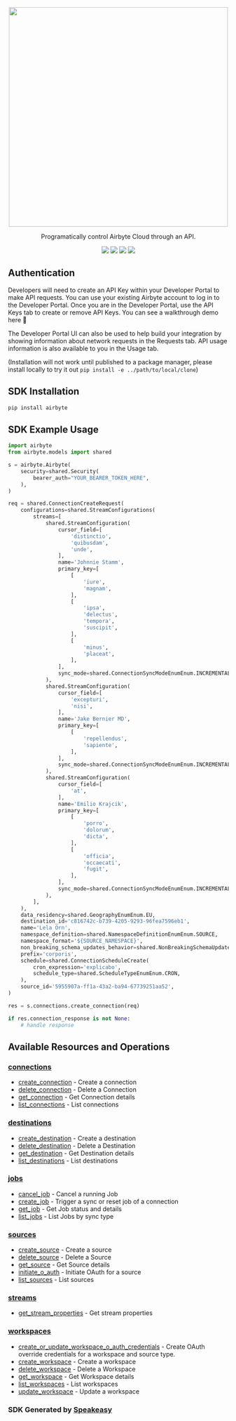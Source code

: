 <div align="center">
        <img src="https://user-images.githubusercontent.com/68016351/222853569-b35cc448-6481-4cf2-a237-bd5da47e94fd.png" width="500">
   <p>Programatically control Airbyte Cloud through an API.</p>
   <a href="https://resend.com/docs/api-reference/concepts"><img src="https://img.shields.io/static/v1?label=Docs&message=API Ref&color=000000&style=for-the-badge" /></a>
   <a href="https://github.com/speakeasy-sdks/airbyte-python-sdk/actions"><img src="https://img.shields.io/github/actions/workflow/status/speakeasy-sdks/airbyte-python-sdk/speakeasy_sdk_generation.yml?style=for-the-badge" /></a>
  <a href="https://opensource.org/licenses/MIT"><img src="https://img.shields.io/badge/License-MIT-blue.svg?style=for-the-badge" /></a>
  <a href="https://github.com/speakeasy-sdks/airbyte-python-sdk/releases"><img src="https://img.shields.io/github/v/release/speakeasy-sdks/airbyte-python-sdk?sort=semver&style=for-the-badge" /></a>
</div>

## Authentication

Developers will need to create an API Key within your Developer Portal to make API requests. You can use your existing Airbyte account to log in to the Developer Portal. Once you are in the Developer Portal, use the API Keys tab to create or remove API Keys. You can see a walkthrough demo here 🎦

The Developer Portal UI can also be used to help build your integration by showing information about network requests in the Requests tab. API usage information is also available to you in the Usage tab.

(Installation will not work until published to a package manager, please install locally to try it out `pip install -e ../path/to/local/clone`)
<!-- Start SDK Installation -->
## SDK Installation

```bash
pip install airbyte
```
<!-- End SDK Installation -->

## SDK Example Usage
<!-- Start SDK Example Usage -->
```python
import airbyte
from airbyte.models import shared

s = airbyte.Airbyte(
    security=shared.Security(
        bearer_auth="YOUR_BEARER_TOKEN_HERE",
    ),
)

req = shared.ConnectionCreateRequest(
    configurations=shared.StreamConfigurations(
        streams=[
            shared.StreamConfiguration(
                cursor_field=[
                    'distinctio',
                    'quibusdam',
                    'unde',
                ],
                name='Johnnie Stamm',
                primary_key=[
                    [
                        'iure',
                        'magnam',
                    ],
                    [
                        'ipsa',
                        'delectus',
                        'tempora',
                        'suscipit',
                    ],
                    [
                        'minus',
                        'placeat',
                    ],
                ],
                sync_mode=shared.ConnectionSyncModeEnumEnum.INCREMENTAL_APPEND,
            ),
            shared.StreamConfiguration(
                cursor_field=[
                    'excepturi',
                    'nisi',
                ],
                name='Jake Bernier MD',
                primary_key=[
                    [
                        'repellendus',
                        'sapiente',
                    ],
                ],
                sync_mode=shared.ConnectionSyncModeEnumEnum.INCREMENTAL_DEDUPED_HISTORY,
            ),
            shared.StreamConfiguration(
                cursor_field=[
                    'at',
                ],
                name='Emilio Krajcik',
                primary_key=[
                    [
                        'porro',
                        'dolorum',
                        'dicta',
                    ],
                    [
                        'officia',
                        'occaecati',
                        'fugit',
                    ],
                ],
                sync_mode=shared.ConnectionSyncModeEnumEnum.INCREMENTAL_APPEND,
            ),
        ],
    ),
    data_residency=shared.GeographyEnumEnum.EU,
    destination_id='c816742c-b739-4205-9293-96fea7596eb1',
    name='Lela Orn',
    namespace_definition=shared.NamespaceDefinitionEnumEnum.SOURCE,
    namespace_format='${SOURCE_NAMESPACE}',
    non_breaking_schema_updates_behavior=shared.NonBreakingSchemaUpdatesBehaviorEnumEnum.IGNORE,
    prefix='corporis',
    schedule=shared.ConnectionScheduleCreate(
        cron_expression='explicabo',
        schedule_type=shared.ScheduleTypeEnumEnum.CRON,
    ),
    source_id='5955907a-ff1a-43a2-ba94-67739251aa52',
)

res = s.connections.create_connection(req)

if res.connection_response is not None:
    # handle response
```
<!-- End SDK Example Usage -->

<!-- Start SDK Available Operations -->
## Available Resources and Operations


### [connections](docs/connections/README.md)

* [create_connection](docs/connections/README.md#create_connection) - Create a connection
* [delete_connection](docs/connections/README.md#delete_connection) - Delete a Connection
* [get_connection](docs/connections/README.md#get_connection) - Get Connection details
* [list_connections](docs/connections/README.md#list_connections) - List connections

### [destinations](docs/destinations/README.md)

* [create_destination](docs/destinations/README.md#create_destination) - Create a destination
* [delete_destination](docs/destinations/README.md#delete_destination) - Delete a Destination
* [get_destination](docs/destinations/README.md#get_destination) - Get Destination details
* [list_destinations](docs/destinations/README.md#list_destinations) - List destinations

### [jobs](docs/jobs/README.md)

* [cancel_job](docs/jobs/README.md#cancel_job) - Cancel a running Job
* [create_job](docs/jobs/README.md#create_job) - Trigger a sync or reset job of a connection
* [get_job](docs/jobs/README.md#get_job) - Get Job status and details
* [list_jobs](docs/jobs/README.md#list_jobs) - List Jobs by sync type

### [sources](docs/sources/README.md)

* [create_source](docs/sources/README.md#create_source) - Create a source
* [delete_source](docs/sources/README.md#delete_source) - Delete a Source
* [get_source](docs/sources/README.md#get_source) - Get Source details
* [initiate_o_auth](docs/sources/README.md#initiate_o_auth) - Initiate OAuth for a source
* [list_sources](docs/sources/README.md#list_sources) - List sources

### [streams](docs/streams/README.md)

* [get_stream_properties](docs/streams/README.md#get_stream_properties) - Get stream properties

### [workspaces](docs/workspaces/README.md)

* [create_or_update_workspace_o_auth_credentials](docs/workspaces/README.md#create_or_update_workspace_o_auth_credentials) - Create OAuth override credentials for a workspace and source type.
* [create_workspace](docs/workspaces/README.md#create_workspace) - Create a workspace
* [delete_workspace](docs/workspaces/README.md#delete_workspace) - Delete a Workspace
* [get_workspace](docs/workspaces/README.md#get_workspace) - Get Workspace details
* [list_workspaces](docs/workspaces/README.md#list_workspaces) - List workspaces
* [update_workspace](docs/workspaces/README.md#update_workspace) - Update a workspace
<!-- End SDK Available Operations -->

### SDK Generated by [Speakeasy](https://docs.speakeasyapi.dev/docs/using-speakeasy/client-sdks)
